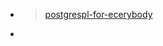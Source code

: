 - > [postgrespl-for-ecerybody](https://www.coursera.org/specializations/postgresql-for-everybody#courses)
-